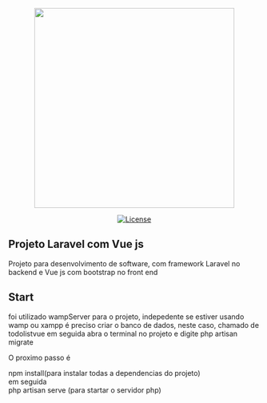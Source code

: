 <p align="center"><a href="https://laravel.com" target="_blank"><img src="https://raw.githubusercontent.com/laravel/art/master/logo-lockup/5%20SVG/2%20CMYK/1%20Full%20Color/laravel-logolockup-cmyk-red.svg" width="400"></a></p>

<p align="center">
<a href="https://packagist.org/packages/laravel/framework"><img src="https://img.shields.io/packagist/l/laravel/framework" alt="License"></a>
</p>

## Projeto Laravel com Vue js

Projeto para desenvolvimento de software, com framework Laravel no backend e Vue js com bootstrap no front end


## Start

foi utilizado wampServer para o projeto, indepedente se estiver usando wamp ou xampp é preciso criar o banco de dados, neste caso, chamado de todolistvue
em seguida abra o terminal no projeto e digite php artisan migrate <br>

O proximo passo é <br>

npm install(para instalar todas a dependencias do projeto) <br>
em seguida <br>
php artisan serve (para startar o servidor php)
